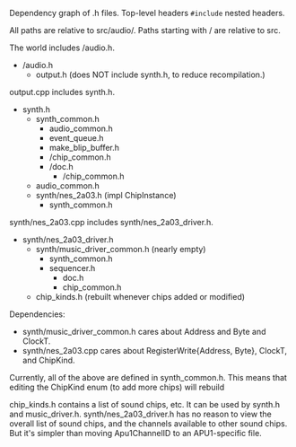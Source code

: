 Dependency graph of .h files. Top-level headers `#include` nested headers.

All paths are relative to src/audio/. Paths starting with / are relative to src.

The world includes /audio.h.

- /audio.h
    - output.h (does NOT include synth.h, to reduce recompilation.)

output.cpp includes synth.h.

- synth.h
    - synth_common.h
        - audio_common.h
        - event_queue.h
        - make_blip_buffer.h
        - /chip_common.h
        - /doc.h
            - /chip_common.h
    - audio_common.h
    - synth/nes_2a03.h (impl ChipInstance)
        - synth_common.h

synth/nes_2a03.cpp includes synth/nes_2a03_driver.h.

- synth/nes_2a03_driver.h
    - synth/music_driver_common.h (nearly empty)
        - synth_common.h
        - sequencer.h
            - doc.h
            - chip_common.h
    - chip_kinds.h (rebuilt whenever chips added or modified)

Dependencies:

- synth/music_driver_common.h cares about Address and Byte and ClockT.
- synth/nes_2a03.cpp cares about RegisterWrite{Address, Byte}, ClockT, and ChipKind.

Currently, all of the above are defined in synth_common.h. This means that editing the ChipKind enum (to add more chips) will rebuild

chip_kinds.h contains a list of sound chips, etc. It can be used by synth.h and music_driver.h. synth/nes_2a03_driver.h has no reason to view the overall list of sound chips, and the channels available to other sound chips. But it's simpler than moving Apu1ChannelID to an APU1-specific file.
